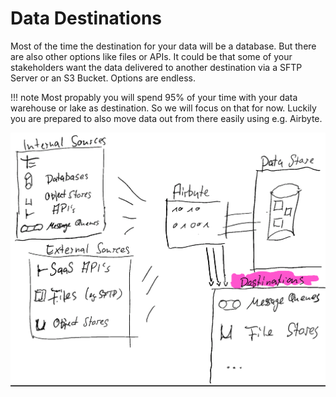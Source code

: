 # Data Destinations

Most of the time the destination for your data will be a database. But there are also other options like files or APIs. It could be that some of your stakeholders want the data delivered to another destination via a SFTP Server or an S3 Bucket. Options are endless.

!!! note
    Most propably you will spend 95% of your time with your data warehouse or lake as destination. So we will focus on that for now. Luckily you are prepared to also move data out from there easily using e.g. Airbyte.

![data-destinations](../assets/img/data-destinations.png)
